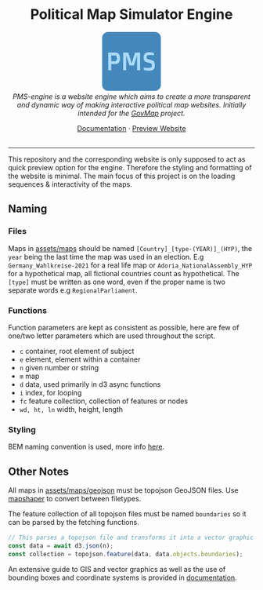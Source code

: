 <h1 align="center">Political Map Simulator Engine</h1>

<p align="center">
    <img src="assets/img/android-chrome-512x512.png" alt="logo" width="120px" height="120px"/>
    <br>
    <i>PMS-engine is a website engine which aims to create a more transparent and dynamic way of making interactive political map websites. Initially intended for the <a href="https://github.com/haroldTheDeveloper/GovMap">GovMap</a> project.
    </i>
    <br>
</p>

<p align="center">
    <a href="DOCUMENTATION.md">Documentation</a>
    ·
    <a href="https://ponderix.github.io/PMS-engine">Preview Website</a>
    <br>
    <br>
</p>

<hr>
This repository and the corresponding website is only supposed to act as quick preview option for the engine. Therefore the styling and formatting of the website is minimal. The main focus of this project is on the loading sequences & interactivity of the maps.

## Naming
### Files
Maps in [assets/maps](assets/maps) should be named `[Country]_[type-(YEAR)]_(HYP)`, the `year` being the last time the map was used in an election. E.g `Germany_Wahlkreise-2021` for a real life map or `Adoria_NationalAssembly_HYP` for a hypothetical map, all fictional countries count as hypothetical. The `[type]` must be written as one word, even if the proper name is two separate words e.g `RegionalParliament`.

### Functions
Function parameters are kept as consistent as possible, here are few of one/two letter parameters which are used throughout the script.

- `c` container, root element of subject
- `e` element, element within a container
- `n` given number or string
- `m` map
- `d` data, used primarily in d3 async functions
- `i` index, for looping
- `fc` feature collection, collection of features or nodes
- `wd, ht, ln` width, height, length

### Styling

BEM naming convention is used, more info [here](https://cssguidelin.es/#bem-like-naming).


## Other Notes
All maps in [assets/maps/geojson](assets/maps/geojson) must be topojson GeoJSON files. Use [mapshaper](https://mapshaper.org/) to convert between filetypes.


The feature collection of all topojson files must be named `boundaries` so it can be parsed by the fetching functions.
```js
// This parses a topojson file and transforms it into a vector graphic
const data = await d3.json(n);
const collection = topojson.feature(data, data.objects.boundaries);
```


An extensive guide to GIS and vector graphics as well as the use of bounding boxes and coordinate systems is provided in [documentation](DOCUMENTATION.md).
